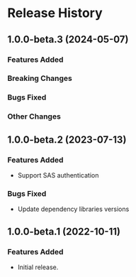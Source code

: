 # Release History

## 1.0.0-beta.3 (2024-05-07)

### Features Added

### Breaking Changes

### Bugs Fixed

### Other Changes

## 1.0.0-beta.2 (2023-07-13)

### Features Added

- Support SAS authentication

### Bugs Fixed

- Update dependency libraries versions

## 1.0.0-beta.1 (2022-10-11)

### Features Added

- Initial release.
